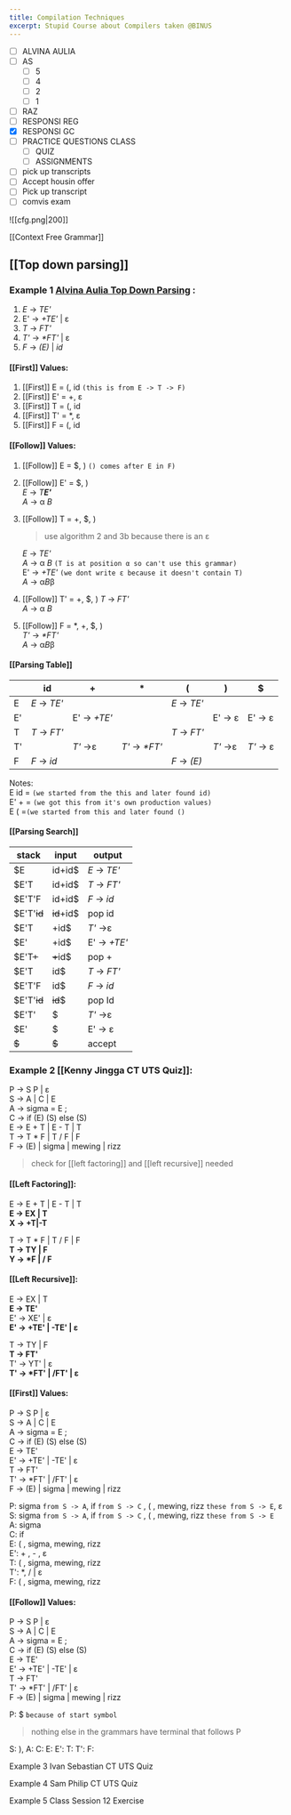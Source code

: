 ```yaml
---
title: Compilation Techniques
excerpt: Stupid Course about Compilers taken @BINUS
---
```

- [ ] ALVINA AULIA
- [ ] AS
	- [ ] 5
	- [ ] 4
	- [ ] 2
	- [ ] 1
- [ ] RAZ
- [ ] RESPONSI REG
- [x] RESPONSI GC
- [ ] PRACTICE QUESTIONS CLASS
	- [ ] QUIZ
	- [ ] ASSIGNMENTS
- [ ] pick up transcripts
- [ ] Accept housin offer
- [ ] Pick up transcript
- [ ] comvis exam

![[cfg.png|200]]

[[Context Free Grammar]]
## [[Top down parsing]]

### Example 1 [Alvina Aulia Top Down Parsing](https://www.youtube.com/watch?v=WpXMlZ5WipI&t=650s&ab_channel=AlvinaAulia)  : 
1. _E_ -> *TE'*
2. E' -> *+TE'* | ε
3. *T* -> *FT'*
4. *T'* -> *\*FT'* | ε
5. *F* -> *(E)* | *id*
#### [[First]] Values:
1. [[First]] E = \(, id `(this is from E -> T -> F)`
2. [[First]] E' =  +, ε
3. [[First]] T = (, id
4. [[First]] T' = \*, ε
5. [[First]] F = (, id

#### [[Follow]] Values:

1. [[Follow]] E = $, ) `() comes after E in F)`  
2. [[Follow]] E' = $, )  
   *E* -> *T**E'***  
   *A* -> α *B*  
3. [[Follow]] T = +, $, ) 
   > use algorithm 2 and 3b because there is an ε  

   _E_ -> *TE'*  
   *A* -> α *B*  `(T is at position α so can't use this grammar)`  
   E' -> *+TE'* `(we dont write ε because it doesn't contain T)`  
   *A* -> α*B*β  
4. [[Follow]] T' =   +, $, ) 
   *T* -> *FT'*  
   *A* -> α *B*  
5. [[Follow]] F = \*, +, $, )  
   *T'* -> *\*FT'*  
   *A* -> α*B*β   

#### [[Parsing Table]]  

|     | id           | +            | *               | (            | )        | $         |
| --- | ------------ | ------------ | --------------- | ------------ | -------- | --------- |
| E   | _E_ -> *TE'* |              |                 | _E_ -> *TE'* |          |           |
| E'  |              | E' -> *+TE'* |                 |              | E' -> ε  | E' -> ε   |
| T   | *T* -> *FT'* |              |                 | *T* -> *FT'* |          |           |
| T'  |              | *T'* ->ε     | *T'* -> *\*FT'* |              | *T'* ->ε | *T'* -> ε |
| F   | *F* -> *id*  |              |                 | *F* -> *(E)* |          |           |

Notes:  
E id = `(we started from the this and later found id)`  
E' + = `(we got this from it's own production values)`  
E ( =`(we started from this and later found ()`  

   #### [[Parsing Search]]

| stack       | input      | output       |
| ----------- | ---------- | ------------ |
| $E          | id+id$     | _E_ -> *TE'* |
| $E'T        | id+id$     | *T* -> *FT'* |
| $E'T'F      | id+id$     | *F* -> *id*  |
| $E'T'~~id~~ | ~~id~~+id$ | pop id       |
| $E'T        | +id$       | *T'* ->ε     |
| $E'         | +id$       | E' -> *+TE'* |
| $E'T~~+~~   | ~~+~~id$   | pop +        |
| $E'T        | id$        | *T* -> *FT'* |
| $E'T'F      | id$        | *F* -> *id*  |
| $E'T'~~id~~ | ~~id~~$    | pop Id       |
| $E'T'       | $          | *T'* ->ε     |
| $E'         | $          | E' -> ε      |
| ~~$~~       | ~~$~~      | accept       |

### Example 2 [[Kenny Jingga CT UTS Quiz]]:
P -> S P | ε  
S -> A | C | E  
A -> sigma = E ;  
C -> if (E) (S) else (S)  
E -> E + T | E - T | T  
T -> T * F | T / F | F  
F -> (E) | sigma | mewing | rizz  

> check for [[left factoring]] and [[left recursive]] needed  

#### [[Left Factoring]]:
E -> E + T | E - T | T  
**E -> EX | T**  
**X -> +T|-T**  

T -> T * F | T / F | F  
**T -> TY | F**  
**Y -> \*F | / F**  

#### [[Left Recursive]]:
E -> EX | T  
**E -> TE'**  
E' -> XE' | ε  
**E' -> +TE' | -TE' | ε**  

T -> TY | F  
**T -> FT'**  
T' -> YT' | ε  
**T' -> \*FT' | /FT' | ε**  

#### [[First]] Values: 
P -> S P | ε  
S -> A | C | E  
A -> sigma = E ;  
C -> if (E) (S) else (S)  
E -> TE'  
E' -> +TE' | -TE' | ε  
T -> FT'  
T' -> \*FT' | /FT' | ε  
F -> (E) | sigma | mewing | rizz  

P: sigma `from S -> A`,  if `from S -> C` , ( , mewing, rizz `these from S -> E`,  ε  
S: sigma `from S -> A`,  if `from S -> C` , ( , mewing, rizz `these from S -> E`  
A: sigma  
C: if  
E: ( , sigma, mewing, rizz  
E': + , - , ε  
T: ( , sigma, mewing, rizz  
T': \*, / | ε  
F: ( , sigma, mewing, rizz  

#### [[Follow]] Values: 
P -> S P | ε  
S -> A | C | E  
A -> sigma = E ;  
C -> if (E) (S) else (S)  
E -> TE'  
E' -> +TE' | -TE' | ε  
T -> FT'  
T' -> \*FT' | /FT' | ε  
F -> (E) | sigma | mewing | rizz  

P: $ `because of start symbol`  
> nothing else in the grammars have terminal that follows P   

S: ),
A: 
C: 
E: 
E':
T: 
T':
F: 

Example 3 Ivan Sebastian CT UTS Quiz

Example 4 Sam Philip CT UTS Quiz

Example 5 Class Session 12 Exercise